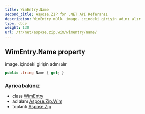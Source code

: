 ```yaml
---
title: WimEntry.Name
second_title: Aspose.ZIP for .NET API Referansı
description: WimEntry mülk. image. içindeki girişin adını alır
type: docs
weight: 130
url: /tr/net/aspose.zip.wim/wimentry/name/
---
```

## WimEntry.Name property

image. içindeki girişin adını alır

```csharp
public string Name { get; }
```

### Ayrıca bakınız

* class [WimEntry](../)
* ad alanı [Aspose.Zip.Wim](../../wimentry/)
* toplantı [Aspose.Zip](../../../)


